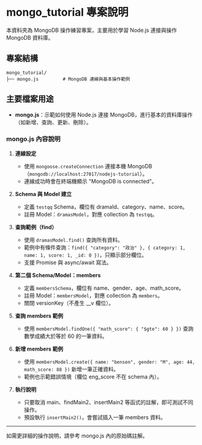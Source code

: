# mongo_tutorial 專案說明

本資料夾為 MongoDB 操作練習專案，主要用於學習 Node.js 連接與操作 MongoDB 資料庫。

## 專案結構

```
mongo_tutorial/
├── mongo.js         # MongoDB 連線與基本操作範例
```

## 主要檔案用途

- **mongo.js**：示範如何使用 Node.js 連接 MongoDB，進行基本的資料庫操作（如新增、查詢、更新、刪除）。

### mongo.js 內容說明

1. **連線設定**
   - 使用 `mongoose.createConnection` 連接本機 MongoDB（`mongodb://localhost:27017/nodejs-tutorial`）。
   - 連線成功時會在終端機顯示 "MongoDB is connected"。

2. **Schema 與 Model 建立**
   - 定義 `testqq` Schema，欄位有 dramaId、category、name、score。
   - 註冊 Model：`dramasModel`，對應 collection 為 `testqq`。

3. **查詢範例（find）**
   - 使用 `dramasModel.find()` 查詢所有資料。
   - 範例中有條件查詢：`find({ "category": "政治" }, { category: 1, name: 1, score: 1, _id: 0 })`，只顯示部分欄位。
   - 支援 Promise 與 async/await 寫法。

4. **第二個 Schema/Model：members**
   - 定義 `membersSchema`，欄位有 name、gender、age、math_score。
   - 註冊 Model：`membersModel`，對應 collection 為 `members`。
   - 關閉 versionKey（不產生 __v 欄位）。

5. **查詢 members 範例**
   - 使用 `membersModel.findOne({ "math_score": { "$gte": 60 } })` 查詢數學成績大於等於 60 的一筆資料。

6. **新增 members 範例**
   - 使用 `membersModel.create({ name: "bensen", gender: "M", age: 44, math_score: 88 })` 新增一筆正確資料。
   - 範例也示範錯誤情境（欄位 eng_score 不在 schema 內）。

7. **執行說明**
   - 只要取消 main、findMain2、insertMain2 等函式的註解，即可測試不同操作。
   - 預設執行 `insertMain2()`，會嘗試插入一筆 members 資料。

---

如需更詳細的操作說明，請參考 mongo.js 內的原始碼註解。 